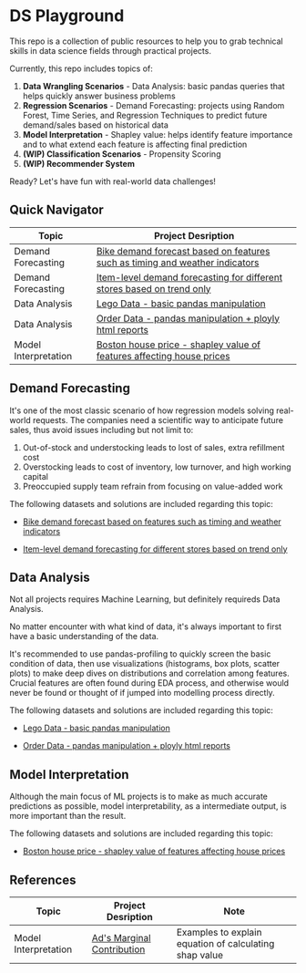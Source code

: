 # DS Playground
This repo is a collection of public resources to help you to grab technical skills in data science fields through practical projects.

Currently, this repo includes topics of:

1. **Data Wrangling Scenarios** - Data Analysis: basic pandas queries that helps quickly answer business problems
2. **Regression Scenarios** - Demand Forecasting: projects using Random Forest, Time Series, and Regression Techniques to predict future demand/sales based on historical data
3. **Model Interpretation** - Shapley value: helps identify feature importance and to what extend each feature is affecting final prediction
4. **(WIP) Classification Scenarios** - Propensity Scoring
5. **(WIP) Recommender System**

Ready? Let's have fun with real-world data challenges!

## Quick Navigator
| Topic | Project Desription |
| --- | --- | 
| Demand Forecasting | [Bike demand forecast based on features such as timing and weather indicators](https://github.com/rayjin2022/ds_playground/tree/main/Demand%20Forecasting/bike%20demand%20forecasting) |
| Demand Forecasting | [Item-level demand forecasting for different stores based on trend only](https://github.com/rayjin2022/ds_playground/tree/main/Demand%20Forecasting/store%20item%20demand%20forecasting) |
| Data Analysis | [Lego Data - basic pandas manipulation](https://github.com/rayjin2022/ds_playground/tree/main/Data%20Analysis/lego%20analysis%20with%20pandas) |
| Data Analysis | [Order Data - pandas manipulation + ployly html reports](https://github.com/rayjin2022/ds_playground/tree/main/Data%20Analysis/sales%20analysis%20with%20plotly) |
| Model Interpretation | [Boston house price - shapley value of features affecting house prices](https://github.com/rayjin2022/ds_playground/tree/main/Model%20Interpretation%20-%20Shap%20Value)|

## Demand Forecasting
It's one of the most classic scenario of how regression models solving real-world requests. The companies need a scientific way to anticipate future sales, thus avoid issues including but not limit to:

1. Out-of-stock and understocking leads to lost of sales, extra refillment cost
2. Overstocking leads to cost of inventory, low turnover, and high working capital
3. Preoccupied supply team refrain from focusing on value-added work 

The following datasets and solutions are included regarding this topic:
- [Bike demand forecast based on features such as timing and weather indicators](https://github.com/rayjin2022/ds_playground/tree/main/Demand%20Forecasting/bike%20demand%20forecasting)

- [Item-level demand forecasting for different stores based on trend only](https://github.com/rayjin2022/ds_playground/tree/main/Demand%20Forecasting/store%20item%20demand%20forecasting)

## Data Analysis
Not all projects requires Machine Learning, but definitely requireds Data Analysis.

No matter encounter with what kind of data, it's always important to first have a basic understanding of the data.

It's recommended to use pandas-profiling to quickly screen the basic condition of data, then use visualizations (histograms, box plots, scatter plots) to make deep dives on distributions and correlation among features. Crucial features are often found during EDA process, and otherwise would never be found or thought of if jumped into modelling process directly.

The following datasets and solutions are included regarding this topic:
- [Lego Data - basic pandas manipulation](https://github.com/rayjin2022/ds_playground/tree/main/Data%20Analysis/lego%20analysis%20with%20pandas)

- [Order Data - pandas manipulation + ployly html reports](https://github.com/rayjin2022/ds_playground/tree/main/Data%20Analysis/sales%20analysis%20with%20plotly)

## Model Interpretation
Although the main focus of ML projects is to make as much accurate predictions as possible, model interpretability, as a intermediate output, is more important than the result.

The following datasets and solutions are included regarding this topic:
- [Boston house price - shapley value of features affecting house prices](https://github.com/rayjin2022/ds_playground/tree/main/Model%20Interpretation%20-%20Shap%20Value)

## References

| Topic | Project Desription | Note |
| --- | --- | --- |
| Model Interpretation | [Ad's Marginal Contribution](https://www.youtube.com/watch?v=u7Om2joZWYs) | Examples to explain equation of calculating shap value|
